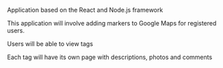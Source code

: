 Application based on the React and Node.js framework

This application will involve adding markers to Google Maps for registered users.

Users will be able to view tags

Each tag will have its own page with descriptions, photos and comments